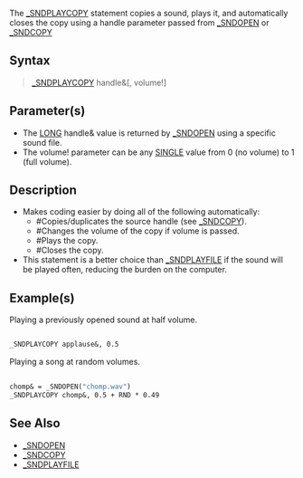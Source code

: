 The [_SNDPLAYCOPY](_SNDPLAYCOPY) statement copies a sound, plays it, and automatically closes the copy using a handle parameter passed from [_SNDOPEN](_SNDOPEN) or [_SNDCOPY](_SNDCOPY)

## Syntax

> [_SNDPLAYCOPY](_SNDPLAYCOPY) handle&[, volume!]

## Parameter(s)

* The [LONG](LONG) handle& value is returned by [_SNDOPEN](_SNDOPEN) using a specific sound file. 
* The volume! parameter can be any [SINGLE](SINGLE) value from 0 (no volume) to 1 (full volume).

## Description

* Makes coding easier by doing all of the following automatically:
  * #Copies/duplicates the source handle (see [_SNDCOPY](_SNDCOPY)).
  * #Changes the volume of the copy if volume is passed.
  * #Plays the copy.
  * #Closes the copy.
* This statement is a better choice than [_SNDPLAYFILE](_SNDPLAYFILE) if the sound will be played often, reducing the burden on the computer. 

## Example(s)

Playing a previously opened sound at half volume.

```vb

_SNDPLAYCOPY applause&, 0.5 

```

Playing a song at random volumes.

```vb
 
chomp& = _SNDOPEN("chomp.wav") 
_SNDPLAYCOPY chomp&, 0.5 + RND * 0.49

```

## See Also

* [_SNDOPEN](_SNDOPEN)
* [_SNDCOPY](_SNDCOPY)
* [_SNDPLAYFILE](_SNDPLAYFILE)
